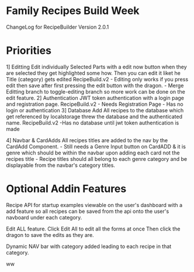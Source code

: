 # Family Recipes Build Week 

ChangeLog for RecipeBuilder Version 2.0.1

# Priorities 
1]  Editting
Edit individually Selected  Parts with a edit now button when they are selected they get highlighted some how. Then you can edit it liket he Title (category) gets edited
RecipeBuild.v2
    - Editing only works if you press edit then save after first pressing the edit button with the dragon. 
    - Merge Editting branch to toggle-editing branch so more work can be done on the edit feature. 
2]  Authentication
JWT token authentication with a login page and registration page. 
RecipeBuild.v2
    - Needs Registration Page
    - Has no login or authentication
3]  Database
Add All recipes to the database which get referenced by localstorage threw the database and the authenticated name. 
RecipeBuild.v2
    -Has no database until jwt token authentication is made

4]  Navbar & CardAdds
All recipes titles are added to the nav by the CardAdd Component.
    - Still needs a Genre Input button on CardADD & it is genre which should be within the navbar upon adding each card not the recipes title
    - Recipe titles should all belong to each genre category and be displayable from the navbar's category titles. 
# Optional Addin Features 

Recipe API for startup examples viewable on the user's dashboard with a add feature so all recipes can be saved from the api onto the user's navboard under each category.

Edit ALL feature. Click Edit All to edit all the forms at once  Then click the dragon to save the edits as they are.

Dynamic NAV bar with category added leading to each recipe in that category.



ww
